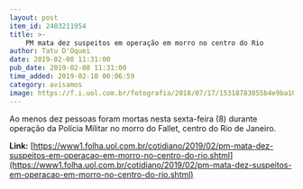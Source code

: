 ```yaml
---
layout: post
item_id: 2483211954
title: >-
    PM mata dez suspeitos em operação em morro no centro do Rio
author: Tatu D'Oquei
date: 2019-02-08 11:31:00
pub_date: 2019-02-08 11:31:00
time_added: 2019-02-10 00:06:59
category: avisamos
image: https://f.i.uol.com.br/fotografia/2018/07/17/15318783055b4e9ba10a1a4_1531878305_3x2_xl.jpg
---
```


Ao menos dez pessoas foram mortas nesta sexta-feira (8) durante operação da Polícia Militar no morro do Fallet, centro do Rio de Janeiro.

**Link:** [https://www1.folha.uol.com.br/cotidiano/2019/02/pm-mata-dez-suspeitos-em-operacao-em-morro-no-centro-do-rio.shtml](https://www1.folha.uol.com.br/cotidiano/2019/02/pm-mata-dez-suspeitos-em-operacao-em-morro-no-centro-do-rio.shtml)

